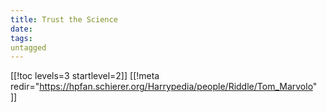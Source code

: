 ```yaml
---
title: Trust the Science
date: 
tags:
untagged
---
```

[[!toc levels=3 startlevel=2]]
[[!meta redir="https://hpfan.schierer.org/Harrypedia/people/Riddle/Tom_Marvolo" ]]
